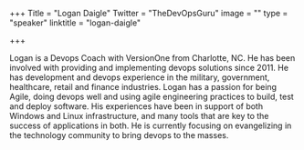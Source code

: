 +++
Title = "Logan Daigle"
Twitter = "TheDevOpsGuru"
image = ""
type = "speaker"
linktitle = "logan-daigle"

+++

Logan is a Devops Coach with VersionOne from Charlotte, NC. He has been involved with providing and implementing devops solutions since 2011. He has development and devops experience in the military, government, healthcare, retail and finance industries. Logan has a passion for being Agile, doing devops well and using agile engineering practices to build, test and deploy software. His experiences have been in support of both Windows and Linux infrastructure, and many tools that are key to the success of applications in both. He is currently focusing on evangelizing in the technology community to bring devops to the masses.

